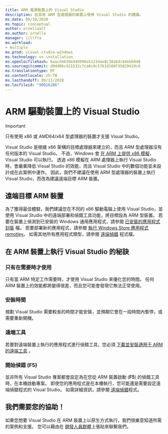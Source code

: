 ```yaml
---
title: ARM 電源裝置上的 Visual Studio
description: 在具有 ARM 型處理器的裝置上使用 Visual Studio 的建議。
ms.date: 09/10/2020
ms.topic: conceptual
author: ornellaalt
ms.author: ornella
manager: jillfra
ms.workload:
- multiple
ms.prod: visual-studio-windows
ms.technology: vs-installation
ms.openlocfilehash: 6aacd4639e440998a5123dae8c38a64c84ebb948
ms.sourcegitcommit: d9dd86c421532cfca6c0c5761d160f35829419c6
ms.translationtype: MT
ms.contentlocale: zh-TW
ms.lasthandoff: 09/11/2020
ms.locfileid: "90026286"
---
```

# <a name="visual-studio-on-arm-powered-devices"></a>ARM 驅動裝置上的 Visual Studio

> [!IMPORTANT]
> 只有使用 x86 或 AMD64/x64 型處理器的裝置才支援 Visual Studio。

Visual Studio 是根據 x86 架構的目標處理器來建立的，而且 ARM 型處理器沒有任何版本的 Visual Studio。 不過，Windows 會 [在 ARM 上提供 x86 模擬](https://www.docs.microsoft.com/windows/uwp/porting/apps-on-arm-x86-emulation)，Visual Studio 可以執行。 透過 x86 模擬在 ARM 處理器上執行 Visual Studio 時，會嚴重降低 Visual Studio 的效能，而且 Visual Studio 中的數個功能並未設計成在此案例中運作。 因此，我們不建議在使用 ARM 型處理器的裝置上執行 Visual Studio，而改為建議遠端目標 ARM 裝置。

## <a name="remote-targeting-arm-devices"></a>遠端目標 ARM 裝置
為了獲得最佳體驗，我們建議您在不同的 x86 驅動電腦上使用 Visual Studio，並使用 Visual Studio 中的遠端部署和偵錯工具功能，將目標設為 ARM 型裝置。 若要在裝置上偵測到已安裝的 Windows 通用應用程式，請參閱 [已安裝的應用程式封裝](../debugger/debug-installed-app-package.md) 檔。 若要部署新的應用程式，請參閱 [執行 Windows Store 應用程式 remotley](../debugger/run-windows-store-apps-on-a-remote-machine.md)。 如需其他所有應用程式類型，請參閱 [遠端偵錯](../debugger/remote-debugging.md) 程式檔。

## <a name="tips-for-running-visual-studio-on-arm-devices"></a>在 ARM 裝置上執行 Visual Studio 的秘訣

### <a name="use-only-when-needed"></a>只有在需要時才使用
只有當 ARM 特定工作需要時，才使用 Visual Studio 來優化您的時間。 任何 ARM 裝置上的效能都將變得很差，而且您可能會發現它無法正常使用。

### <a name="install-time"></a>安裝時間
規劃 Visual Studio 需要較長的時間才能安裝，並預期它會在一段時間內暫停，或需要重新開機。
 
### <a name="remote-tools"></a>遠端工具
若要對遠端裝置上執行的應用程式進行偵錯工具，您必須 [下載並安裝適用于 ARM 的遠端工具](../debugger/remote-debugging.md#download-and-install-the-remote-tools) 。

### <a name="start-debugging-f5"></a>開始偵錯 (F5)
並非所有 Visual Studio 專案都會設定為在您從 ARM 裝置啟動 (**F5**) 的偵錯工具時，在本機啟動專案。 即使您的應用程式是在本機執行，您可能還是需要設定遠端偵錯程式的 Visual Studio。 如需詳細資訊，請參閱 [遠端偵錯](../debugger/remote-debugging.md)程式。

## <a name="we-need-your-help"></a>我們需要您的協助！
如果您想要 Visual Studio 在 ARM 裝置上以原生方式執行，我們很樂意知道所需的案例和支援。 您可以藉由在 [開發人員群體](https://developercommunity.visualstudio.com/idea/1161018/native-arm-support-for-visual-studio.html)上張貼來聯繫我們。 
